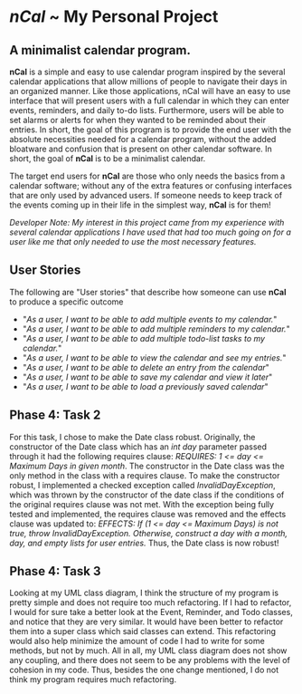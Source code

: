 # *nCal* ~ My Personal Project

## A minimalist calendar program.

**nCal** is a simple and easy to use calendar program inspired by the
several calendar applications that allow millions of people to navigate their days in an
organized manner. Like those applications, nCal will have an easy to use interface that will
present users with a full calendar in which they can enter events, reminders, and daily to-do lists.
Furthermore, users will be able to set alarms or alerts for when they wanted to be reminded about their entries.
In short, the goal of this program is to provide the end user with the absolute necessities needed for a calendar program,
without the added bloatware and confusion that is present on other calendar software. In short, the goal of **nCal** is to be a
minimalist calendar.

The target end users for **nCal** are those who only needs the basics from a calendar software; without any of the extra features
or confusing interfaces that are only used by advanced users. If someone needs to keep track of the events coming up in their life in the simplest way, **nCal** is for them!

*Developer Note: My interest in this project came from my experience with several calendar applications I have used that had too much going on
for a user like me that only needed to use the most necessary features.* 
 
 
## User Stories
The following are "User stories" that describe how someone can use **nCal** to produce a specific outcome
- "*As a user, I want to be able to add multiple events to my calendar.*"
- "*As a user, I want to be able to add multiple reminders to my calendar.*"
- "*As a user, I want to be able to add multiple todo-list tasks to my calendar.*"
- "*As a user, I want to be able to view the calendar and see my entries.*"
- "*As a user, I want to be able to delete an entry from the calendar*"
- "*As a user, I want to be able to save my calendar and view it later*"
- "*As a user, I want to be able to load a previously saved calendar*"

## Phase 4: Task 2
For this task, I chose to make the Date class robust. Originally, the constructor of the Date
class which has an *int day* parameter passed through it had the following requires clause: 
*REQUIRES: 1 <= day <= Maximum Days in given month*. The constructor in the Date class was the only method in the
class with a requires clause. To make the constructor robust, I implemented a checked exception called *InvalidDayException*,
which was thrown by the constructor of the date class if the conditions of the original requires clause was not met. With the exception being
fully tested and implemented, the requires clause was removed and the effects clause was updated to: *EFFECTS: If (1 <= day <= Maximum Days) is not true, throw InvalidDayException.
Otherwise, construct a day with a month, day, and empty lists for user entries.* Thus, the Date class is now robust!

## Phase 4: Task 3
Looking at my UML class diagram, I think the structure of my program is pretty simple and does not require too much refactoring.
If I had to refactor, I would for sure take a better look at the Event, Reminder, and Todo classes, and notice that they are very similar.
It would have been better to refactor them into a super class which said classes can extend. This refactoring would also help minimize the amount of code I had to write for some methods, but not by much.
All in all, my UML class diagram does not show any coupling, and there does not seem to be any problems with the level of cohesion in my code.
Thus, besides the one change mentioned, I do not think my program requires much refactoring.